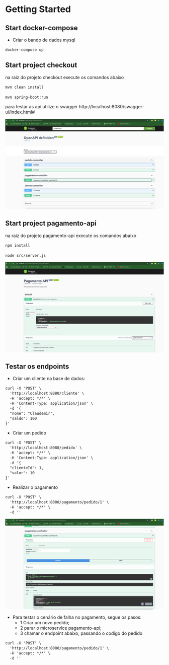# Getting Started 

## Start docker-compose
- Criar o bando de dados mysql
```
docker-compose up
```

## Start project checkout
na raiz do projeto checkout execute os comandos abaixo

```
mvn clean install

mvn spring-boot:run

```

para testar as api utilize o swagger http://localhost:8080/swagger-ui/index.html#

![alt text](image.png)


## Start project pagamento-api

na raiz do projeto pagamento-api execute os comandos abaixo

```
npm install

node src/server.js
```

![alt text](image-1.png)

## Testar os endpoints

- Criar um cliente na base de dados:
```
curl -X 'POST' \
  'http://localhost:8080/cliente' \
  -H 'accept: */*' \
  -H 'Content-Type: application/json' \
  -d '{
  "nome": "Claudemir",
  "saldo": 100
}'
```

- Criar um pedido 
```
curl -X 'POST' \
  'http://localhost:8080/pedido' \
  -H 'accept: */*' \
  -H 'Content-Type: application/json' \
  -d '{
  "clienteId": 1,
  "valor": 10
}'
```

- Realizar o pagamento 

```
curl -X 'POST' \
  'http://localhost:8080/pagamento/pedido/1' \
  -H 'accept: */*' \
  -d ''
```

![alt text](image-2.png)


- Para testar o cenário de falha no pagamento, segue os pasos:
    - 1 Criar um novo pedido;
    - 2 parar o microservice pagamento-api;
    - 3 chamar o endpoint abaixo, passando o codigo do pedido

```
curl -X 'POST' \
  'http://localhost:8080/pagamento/pedido/1' \
  -H 'accept: */*' \
  -d ''
```


